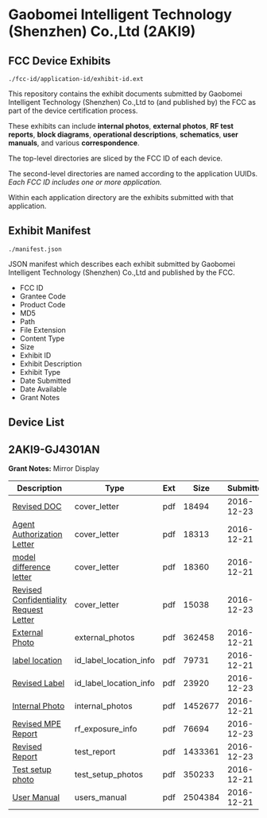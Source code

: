 # Gaobomei Intelligent Technology (Shenzhen) Co.,Ltd (2AKI9)
## FCC Device Exhibits

```
./fcc-id/application-id/exhibit-id.ext
```

This repository contains the exhibit documents submitted by Gaobomei Intelligent Technology (Shenzhen) Co.,Ltd to (and published by) the FCC as part of the device certification process.

These exhibits can include **internal photos**, **external photos**, **RF test reports**, **block diagrams**, **operational descriptions**, **schematics**, **user manuals**, and various **correspondence**.

The top-level directories are sliced by the FCC ID of each device.

The second-level directories are named according to the application UUIDs. *Each FCC ID includes one or more application.*

Within each application directory are the exhibits submitted with that application. 

## Exhibit Manifest

```
./manifest.json
```

JSON manifest which describes each exhibit submitted by Gaobomei Intelligent Technology (Shenzhen) Co.,Ltd and published by the FCC.

- FCC ID
- Grantee Code
- Product Code
- MD5
- Path
- File Extension
- Content Type
- Size
- Exhibit ID
- Exhibit Description
- Exhibit Type
- Date Submitted
- Date Available
- Grant Notes

## Device List
## 2AKI9-GJ4301AN
**Grant Notes:** Mirror Display

| Description | Type | Ext | Size | Submitted | Available |
| ----------- | ---- | --- | ---- | --------- | --------- |
| [Revised DOC](2AKI9-GJ4301AN/2494bfd098b025a6a23da3491b863dcb/3238259.pdf) | cover_letter | pdf | 18494 | 2016-12-23 | 2016-12-21 |
| [Agent Authorization Letter](2AKI9-GJ4301AN/2494bfd098b025a6a23da3491b863dcb/3235411.pdf) | cover_letter | pdf | 18313 | 2016-12-21 | 2016-12-21 |
| [model difference letter](2AKI9-GJ4301AN/2494bfd098b025a6a23da3491b863dcb/3235426.pdf) | cover_letter | pdf | 18360 | 2016-12-21 | 2016-12-21 |
| [Revised Confidentiality Request Letter](2AKI9-GJ4301AN/2494bfd098b025a6a23da3491b863dcb/3238258.pdf) | cover_letter | pdf | 15038 | 2016-12-23 | 2016-12-21 |
| [External Photo](2AKI9-GJ4301AN/2494bfd098b025a6a23da3491b863dcb/3235412.pdf) | external_photos | pdf | 362458 | 2016-12-21 | 2016-12-21 |
| [label location](2AKI9-GJ4301AN/2494bfd098b025a6a23da3491b863dcb/3235422.pdf) | id_label_location_info | pdf | 79731 | 2016-12-21 | 2016-12-21 |
| [Revised Label](2AKI9-GJ4301AN/2494bfd098b025a6a23da3491b863dcb/3238255.pdf) | id_label_location_info | pdf | 23920 | 2016-12-23 | 2016-12-21 |
| [Internal Photo](2AKI9-GJ4301AN/2494bfd098b025a6a23da3491b863dcb/3235420.pdf) | internal_photos | pdf | 1452677 | 2016-12-21 | 2016-12-21 |
| [Revised MPE Report](2AKI9-GJ4301AN/2494bfd098b025a6a23da3491b863dcb/3238256.pdf) | rf_exposure_info | pdf | 76694 | 2016-12-23 | 2016-12-21 |
| [Revised Report](2AKI9-GJ4301AN/2494bfd098b025a6a23da3491b863dcb/3238257.pdf) | test_report | pdf | 1433361 | 2016-12-23 | 2016-12-21 |
| [Test setup photo](2AKI9-GJ4301AN/2494bfd098b025a6a23da3491b863dcb/3235421.pdf) | test_setup_photos | pdf | 350233 | 2016-12-21 | 2016-12-21 |
| [User Manual](2AKI9-GJ4301AN/2494bfd098b025a6a23da3491b863dcb/3235417.pdf) | users_manual | pdf | 2504384 | 2016-12-21 | 2016-12-21 |
